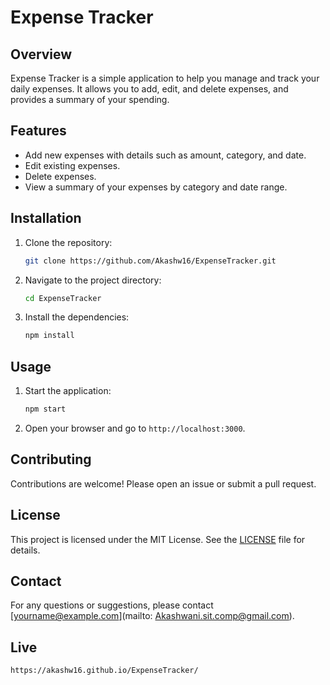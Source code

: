 # Expense Tracker

## Overview

Expense Tracker is a simple application to help you manage and track your daily expenses. It allows you to add, edit, and delete expenses, and provides a summary of your spending.

## Features

- Add new expenses with details such as amount, category, and date.
- Edit existing expenses.
- Delete expenses.
- View a summary of your expenses by category and date range.

## Installation

1. Clone the repository:
   ```sh
   git clone https://github.com/Akashw16/ExpenseTracker.git
   ```
2. Navigate to the project directory:
   ```sh
   cd ExpenseTracker
   ```
3. Install the dependencies:
   ```sh
   npm install
   ```

## Usage

1. Start the application:
   ```sh
   npm start
   ```
2. Open your browser and go to `http://localhost:3000`.

## Contributing

Contributions are welcome! Please open an issue or submit a pull request.

## License

This project is licensed under the MIT License. See the [LICENSE](LICENSE) file for details.

## Contact

For any questions or suggestions, please contact [yourname@example.com](mailto: Akashwani.sit.comp@gmail.com).

## Live

```sh
https://akashw16.github.io/ExpenseTracker/
```
